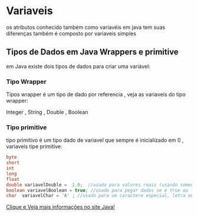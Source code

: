 # Variaveis
os atributos conhecido também como variavéis em java tem suas diferenças também é composto por variaveis simples 

## Tipos de Dados em Java  Wrappers e primitive
em Java existe dois tipos de dados para criar uma variável:

### Tipo Wrapper 
Tipos wrapper é um tipo de dado por referencia , veja as variaveis do tipo wrapper:

Integer , String , Double , Boolean


### Tipo primitive 

tipo primitivo é um tipo dado de variavel que sempre é inicializado em 0 , variaveis tipe primitive:

~~~java
byte 
short
int 
long 
float                             
double variavelDouble =  1.0;  //usado para valores reais (usando somente ponto)
boolean variavelBoolean = true; //usado para pegar dados se é true ou false 
char  variavelChar = 'A' ; //usado para um caractere especial, letra ou numero
~~~

<a href="https://docs.oracle.com/javase/tutorial/java/nutsandbolts/datatypes.html"> Clique e Veja mais informações no site Java!</a>

